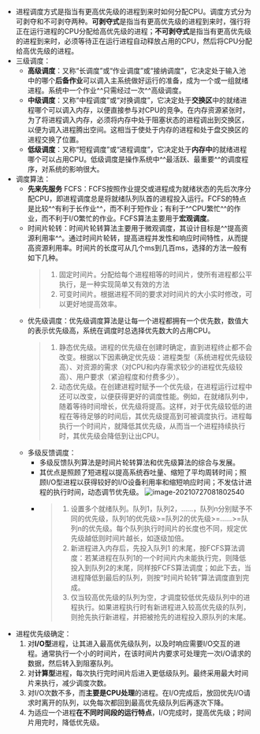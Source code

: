 - 进程调度方式是指当有更高优先级的进程到来时如何分配CPU。调度方式分为可剥夺和不可剥夺两种。**可剥夺式**是指当有更高优先级的进程到来时，强行将正在运行进程的CPU分配给高优先级的进程；**不可剥夺式**是指当有更高优先级的进程到来时，必须等待正在运行进程自动释放占用的CPU，然后将CPU分配给高优先级的进程。
- 三级调度：
	- **高级调度**：又称“长调度”或“作业调度”或“接纳调度”，它决定处于输入池中的哪个**后备作业**可以调入主系统做好运行的准备，成为一个或一组就绪进程。系统中一个作业^^只需经过一次^^高级调度。
	- **中级调度**：又称“中程调度”或“对换调度”，它决定处于**交换区**中的就绪进程哪个可以调入内存，以便直接参与对CPU的竞争。在内存资源紧张时，为了将进程调入内存，必须将内存中处于阻塞状态的进程调出到交换区，以便为调入进程腾出空间。这相当于使处于内存的进程和处于盘交换区的进程交换了位置。
	- **低级调度**：又称“短程调度”或“进程调度”，它决定处于**内存中**的就绪进程哪个可以占用CPU。低级调度是操作系统中^^最活跃、最重要^^的调度程序，对系统的影响很大。
- 调度算法：
	- **先来先服务** FCFS：FCFS按照作业提交或进程成为就绪状态的先后次序分配CPU，即进程调度总是将就绪队列队首的进程投入运行。FCFS的特点是比较^^有利于长作业^^，而不利于短作业；有利于^^CPU繁忙^^的作业，而不利于I/O繁忙的作业。FCFS算法主要用于**宏观调度**。
	- 时间片轮转：时间片轮转算法主要用于微观调度，其设计目标是^^提高资源利用率^^。通过时间片轮转，提高进程并发性和响应时间特性，从而提高资源利用率。时间片的长度可从几个ms到几百ms，选择的方法一般有如下几种。
	  > 1. 固定时间片。分配给每个进程相等的时间片，使所有进程都公平执行，是一种实现简单又有效的方法
	  > 2. 可变时间片。根据进程不同的要求对时间片的大小实时修改，可以更好地提高效率。
	- 优先级调度：优先级调度算法是让每一个进程都拥有一个优先数，数值大的表示优先级高，系统在调度时总选择优先数大的占用CPU。
	  > 1. 静态优先级。进程的优先级在创建时确定，直到进程终止都不会改变。根据以下因素确定优先级：进程类型（系统进程优先级较高）、对资源的需求（对CPU和内存需求较少的进程优先级较高）、用户要求（紧迫程度和付费多少）。
	  > 2. 动态优先级。在创建进程时赋予一个优先级，在进程运行过程中还可以改变，以便获得更好的调度性能。例如，在就绪队列中，随着等待时间增长，优先级将提高。这样，对于优先级较低的进程在等待足够的时间后，其优先级提高到可被调度执行。进程每执行一个时间片，就降低其优先级，从而当一个进程持续执行时，其优先级会降低到让出CPU。
	- 多级反馈调度：
		- 多级反馈队列算法是时间片轮转算法和优先级算法的综合与发展。
		- 其优点是照顾了短进程以提高系统吞吐量、缩短了平均周转时间；照顾I/O型进程以获得较好的I/O设备利用率和缩短响应时间；不发估计进程的执行时间，动态调节优先级。
		  ![image-20210727081802540](https://img.mhugh.net/typora/image-20210727081802540.png)
		- > 1. 设置多个就绪队列。队列1，队列2，……，队列n分别赋予不同的优先级，队列1的优先级>=队列2的优先级>=……>=队列n的优先级。每个队列执行时间片的长度也不同，规定优先级越低则时间片越长，如逐级加倍。
		  > 2. 新进程进入内存后，先投入队列1 的末尾，按FCFS算法调度：若某进程在队列1的一个时间片内未能执行完，则降低投入到队列2的末尾，同样按FCFS算法调度；如此下去，当进程降低到最后的队列，则按“时间片轮转”算法调度直到完成。
		  > 3. 仅当较高优先级的队列为空，才调度较低优先级队列中的进程执行。如果进程执行时有新进程进入较高优先级的队列，则抢先执行新进程，并把被抢先的进程投入原队列的末尾。
- 进程优先级确定：
  1. 对**I/O型**进程，让其进入最高优先级队列，以及时响应需要I/O交互的进程。通常执行一个小的时间片，在该时间片内要求可处理完一次I/O请求的数据，然后转入到阻塞队列。
  2. 对**计算型**进程，每次执行完时间片后进入更低级队列。最终采用最大时间片来执行，减少调度次数。
  3. 对I/O次数不多，而**主要是CPU处理**的进程。在I/O完成后，放回优先I/O请求时离开的队列，以免每次都回到最高优先级队列后再逐次下降。
  4. 为适应一个进程**在不同时间段的运行特点**，I/O完成时，提高优先级；时间片用完时，降低优先级。